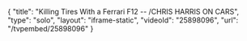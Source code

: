 {
    "title": "Killing Tires With a Ferrari F12 -- \/CHRIS HARRIS ON CARS",
    "type": "solo",
    "layout": "iframe-static",
    "videoId": "25898096",
    "url": "\/tvpembed\/25898096"
}